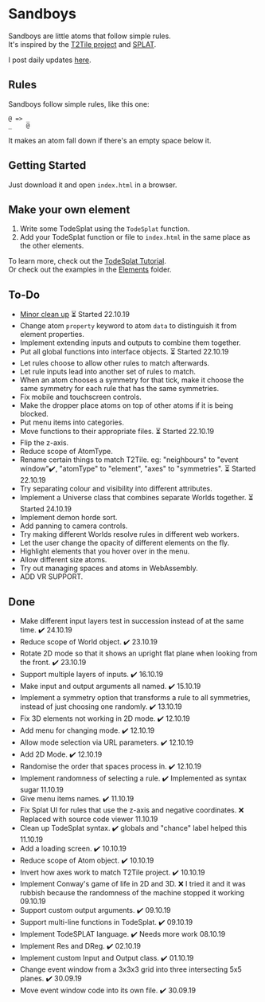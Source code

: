 # Sandboys
Sandboys are little atoms that follow simple rules.<br>
It's inspired by the [T2Tile project](https://t2tile.org/) and [SPLAT](https://github.com/DaveAckley/SPLAT).

I post daily updates [here](https://www.instagram.com/todepond/).

## Rules
Sandboys follow simple rules, like this one:
```
@ => _
_    @
```
It makes an atom fall down if there's an empty space below it.<br>

## Getting Started
Just download it and open `index.html` in a browser.

## Make your own element
1. Write some TodeSplat using the `TodeSplat` function.
2. Add your TodeSplat function or file to `index.html` in the same place as the other elements.

To learn more, check out the [TodeSplat Tutorial](https://github.com/l2wilson94/Sandboys/wiki/TodeSplat-Tutorial).<br>
Or check out the examples in the [Elements](https://github.com/l2wilson94/Sandboys/tree/master/Elements) folder.

## To-Do
* [Minor clean up](https://app.milanote.com/1Imjt71qhPkY5L) ⏳ Started 22.10.19
* Change atom `property` keyword to atom `data` to distinguish it from element properties.
* Implement extending inputs and outputs to combine them together.
* Put all global functions into interface objects. ⏳ Started 22.10.19
* Let rules choose to allow other rules to match afterwards.
* Let rule inputs lead into another set of rules to match.
* When an atom chooses a symmetry for that tick, make it choose the same symmetry for each rule that has the same symmetries.
* Fix mobile and touchscreen controls.
* Make the dropper place atoms on top of other atoms if it is being blocked.
* Put menu items into categories.
* Move functions to their appropriate files. ⏳ Started 22.10.19
* Flip the z-axis.
* Reduce scope of AtomType.
* Rename certain things to match T2Tile. eg: "neighbours" to "event window"✔️, "atomType" to "element", "axes" to "symmetries". ⏳ Started 22.10.19
* Try separating colour and visibility into different attributes. 
* Implement a Universe class that combines separate Worlds together. ⏳ Started 24.10.19
* Implement demon horde sort.
* Add panning to camera controls.
* Try making different Worlds resolve rules in different web workers.
* Let the user change the opacity of different elements on the fly.
* Highlight elements that you hover over in the menu.
* Allow different size atoms.
* Try out managing spaces and atoms in WebAssembly.
* ADD VR SUPPORT.

## Done
* Make different input layers test in succession instead of at the same time. ✔️ 24.10.19
* Reduce scope of World object. ✔️ 23.10.19
* Rotate 2D mode so that it shows an upright flat plane when looking from the front. ✔️ 23.10.19
* Support multiple layers of inputs. ✔️ 16.10.19
* Make input and output arguments all named. ✔️ 15.10.19
* Implement a symmetry option that transforms a rule to all symmetries, instead of just choosing one randomly. ✔️ 13.10.19
* Fix 3D elements not working in 2D mode. ✔️ 12.10.19
* Add menu for changing mode. ✔️ 12.10.19
* Allow mode selection via URL parameters. ✔️ 12.10.19
* Add 2D Mode. ✔️ 12.10.19
* Randomise the order that spaces process in. ✔️ 12.10.19
* Implement randomness of selecting a rule. ✔️ Implemented as syntax sugar 11.10.19
* Give menu items names. ✔️ 11.10.19
* Fix Splat UI for rules that use the z-axis and negative coordinates. ❌ Replaced with source code viewer 11.10.19
* Clean up TodeSplat syntax. ✔️ globals and "chance" label helped this 11.10.19
* Add a loading screen. ✔️ 10.10.19
* Reduce scope of Atom object. ✔️ 10.10.19
* Invert how axes work to match T2Tile project. ✔️ 10.10.19
* Implement Conway's game of life in 2D and 3D. ❌ I tried it and it was rubbish because the randomness of the machine stopped it working 09.10.19
* Support custom output arguments. ✔️ 09.10.19
* Support multi-line functions in TodeSplat. ✔️ 09.10.19
* Implement TodeSPLAT language. ✔️ Needs more work 08.10.19
* Implement Res and DReg. ✔️ 02.10.19
* Implement custom Input and Output class. ✔️ 01.10.19
* Change event window from a 3x3x3 grid into three intersecting 5x5 planes. ✔️ 30.09.19
* Move event window code into its own file. ✔️ 30.09.19
